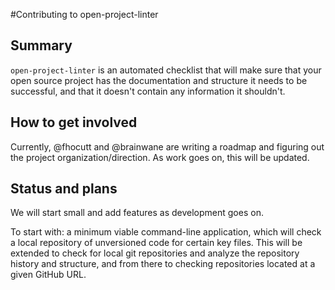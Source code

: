 #Contributing to open-project-linter
## Summary
`open-project-linter` is an automated checklist that will make sure that your
open source project has the documentation and structure it needs to be
successful, and that it doesn't contain any information it shouldn't.

## How to get involved
Currently, @fhocutt and @brainwane are writing a roadmap and figuring out
the project organization/direction. As work goes on, this will be updated.

## Status and plans
We will start small and add features as development goes on.

To start with: a minimum viable command-line application, which will check a
local repository of unversioned code for certain key files. This will be
extended to check for local git repositories and analyze the repository history
and structure, and from there to checking repositories located at a given
GitHub URL.
